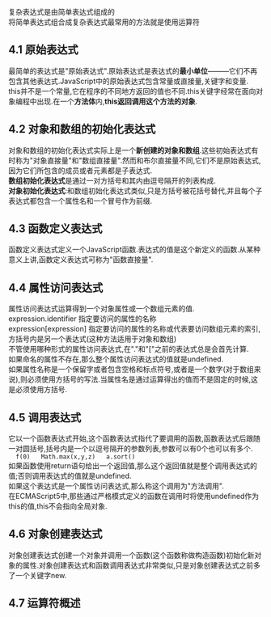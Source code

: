  复杂表达式是由简单表达式组成的  
 将简单表达式组合成复杂表达式最常用的方法就是使用运算符  
 
## 4.1 原始表达式  
 最简单的表达式是"原始表达式".原始表达式是表达式的**最小单位**———它们不再包含其他表达式.JavaScript中的原始表达式包含常量或直接量,关键字和变量.  
 this并不是一个常量,它在程序的不同地方返回的值也不同.this关键字经常在面向对象编程中出现.在一个**方法体**内,**this返回调用这个方法的对象**.  
## 4.2 对象和数组的初始化表达式  
 对象和数组的初始化表达式实际上是一个**新创建的对象和数组**.这些初始表达式有时称为"对象直接量"和"数组直接量".然而和布尔直接量不同,它们不是原始表达式,因为它们所包含的成员或者元素都是子表达式.  
 **数组初始化表达式**是通过一对方括号和其内由逗号隔开的列表构成.  
 **对象初始化表达式**:和数组初始化表达式类似,只是方括号被花括号替代,并且每个子表达式都包含一个属性名和一个冒号作为前缀.  
## 4.3 函数定义表达式  
 函数定义表达式定义一个JavaScript函数.表达式的值是这个新定义的函数.从某种意义上讲,函数定义表达式可称为"函数直接量".  
## 4.4 属性访问表达式  
 属性访问表达式运算得到一个对象属性或一个数组元素的值.  
 expression.identifier 指定要访问的属性的名称  
 expression[expression] 指定要访问的属性的名称或代表要访问数组元素的索引,方括号内是另一个表达式(这种方法适用于对象和数组)  
 不管使用哪种形式的属性访问表达式,在"."和"["之前的表达式总是会首先计算.  
 如果命名的属性不存在,那么整个属性访问表达式的值就是undefined.  
 如果属性名称是一个保留字或者包含空格和标点符号,或者是一个数字(对于数组来说),则必须使用方括号的写法.当属性名是通过运算得出的值而不是固定的时候,这是必须使用方括号.  
## 4.5 调用表达式  
 它以一个函数表达式开始,这个函数表达式指代了要调用的函数,函数表达式后跟随一对圆括号,括号内是一个以逗号隔开的参数列表,参数可以有0个也可以有多个.  
 `  
  f(0)  
  Math.max(x,y,z)  
  a.sort()  
 `  
 如果函数使用return语句给出一个返回值,那么这个返回值就是整个调用表达式的值;否则调用表达式的值就是undefined.  
 如果这个表达式是一个属性访问表达式,那么称这个调用为"方法调用".  
 在ECMAScript5中,那些通过严格模式定义的函数在调用时将使用undefined作为this的值,this不会指向全局对象.  
## 4.6 对象创建表达式  
 对象创建表达式创建一个对象并调用一个函数(这个函数称做构造函数)初始化新对象的属性.对象创建表达式和函数调用表达式非常类似,只是对象创建表达式之前多了一个关键字new.
## 4.7 运算符概述  
 
 

